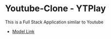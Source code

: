 # Youtube-Clone - YTPlay

This is a Full Stack Application similar to Youtube

- [Model Link](https://www.youtube.com/redirect?event=video_description&redir_token=QUFFLUhqazFWb1pmUEQwMU9LRDhhRjhocV9VQlNIak9xUXxBQ3Jtc0tsYk5oZ0I4aXRhWmZxVVhZQzJxSExMaTFVM1dMSUdvdXhpY0g4bk14NUNraHBUaWppNVRkd0poMmtsaDE3UEN1WG1vcTZxeHQ2a0lOOV9HcHZaa05oVDhZWTd5WjlQZEg5Q3htQnAwQm13d1RGR1Ffdw&q=https%3A%2F%2Fapp.eraser.io%2Fworkspace%2FYtPqZ1VogxGy1jzIDkzj%3Forigin%3Dshare&v=9B4CvtzXRpc)
